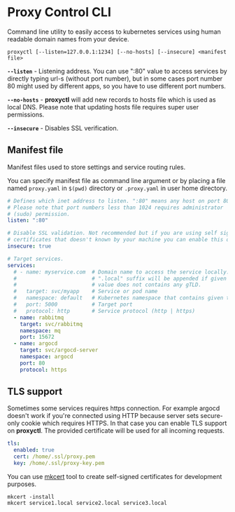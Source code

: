 # Proxy Control CLI

Command line utility to easily access to kubernetes services using human readable domain names from your device.

```shell script
proxyctl [--listen=127.0.0.1:1234] [--no-hosts] [--insecure] <manifest file>
```

**`--listen`** - Listening address. You can use ":80" value to access services by directly typing url-s (without port number), but in some cases port number 80 might used by different apps, so you have to use different port numbers.

**`--no-hosts`** - **proxyctl** will add new records to hosts file which is used as local DNS. Please note that updating hosts file requires super user permissions. 

**`--insecure`** - Disables SSL verification.

## Manifest file

Manifest files used to store settings and service routing rules.

You can specify manifest file as command line argument or by placing a file named `proxy.yaml` in `$(pwd)` directory or `.proxy.yaml` in user home directory.

```yaml
# Defines which inet address to listen. ":80" means any host on port 80.
# Please note that port numbers less than 1024 requires administrator 
# (sudo) permission. 
listen: ":80"

# Disable SSL validation. Not recommended but if you are using self signed
# certificates that doesn't known by your machine you can enable this option.
insecure: true

# Target services.
services:
  # - name: myservice.com  # Domain name to access the service locally.
  #                        # ".local" suffix will be appended if given
  #                        # value does not contains any gTLD.
  #   target: svc/myapp    # Service or pod name
  #   namespace: default   # Kubernetes namespace that contains given target
  #   port: 5000           # Target port
  #   protocol: http       # Service protocol (http | https)
  - name: rabbitmq
    target: svc/rabbitmq
    namespace: mq
    port: 15672
  - name: argocd
    target: svc/argocd-server
    namespace: argocd
    port: 80
    protocol: https
```

## TLS support

Sometimes some services requires https connection. For example argocd doesn't work if you're connected using HTTP because server sets secure-only cookie which requires HTTPS. In that case you can enable TLS support on **proxyctl**. The provided certificate will be used for all incoming requests.

```yaml
tls:
  enabled: true
  cert: /home/.ssl/proxy.pem
  key: /home/.ssl/proxy-key.pem
```

You can use [mkcert](https://github.com/FiloSottile/mkcert) tool to create self-signed certificates for development purposes.

```shell script
mkcert -install
mkcert service1.local service2.local service3.local
```